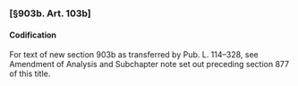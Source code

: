 ### [§903b. Art. 103b] ###

#### Codification ####

For text of new section 903b as transferred by Pub. L. 114–328, see Amendment of Analysis and Subchapter note set out preceding section 877 of this title.